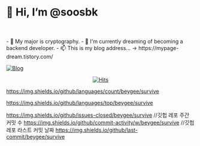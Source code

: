 

<h1>👋 Hi, I’m @soosbk</h1><br><br>
- 👀 My major is cryptography.
- 🌱 I'm currently dreaming of becoming a backend developer.
- 📫 This is my blog address... -> https://mypage-dream.tistory.com/


[![Blog](https://img.shields.io/badge/-Tistory-a5f1c0)](https://mypage-dream.tistory.com/)



  <div align=center>
	
  [![Hits](https://hits.seeyoufarm.com/api/count/incr/badge.svg?url=https%3A%2F%2Fgithub.com%2Fzzsza)](https://hits.seeyoufarm.com) 
	
  </div>
  <div align=center>
 
  </div>
  
  https://img.shields.io/github/languages/count/beygee/survive 

https://img.shields.io/github/languages/top/beygee/survive

https://img.shields.io/github/issues-closed/beygee/survive
//깃헙 레포 주간 커밋 수
https://img.shields.io/github/commit-activity/w/beygee/survive
//깃헙 레포 라스트 커밋 날짜
https://img.shields.io/github/last-commit/beygee/survive

